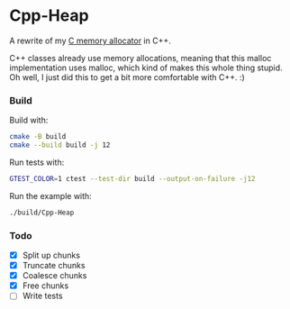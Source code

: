 # Cpp-Heap

A rewrite of my [C memory allocator](https://github.com/Anthony-de-cruz/C-Heap/tree/main) in C++.

C++ classes already use memory allocations, meaning that this malloc implementation uses malloc, which kind of makes this whole thing stupid. Oh well, I just did this to get a bit more comfortable with C++. :)

### Build

Build with:

```sh
cmake -B build
cmake --build build -j 12
```

Run tests with:

```sh
GTEST_COLOR=1 ctest --test-dir build --output-on-failure -j12
```

Run the example with:

```sh
./build/Cpp-Heap
```

### Todo

- [x] Split up chunks
- [x] Truncate chunks
- [x] Coalesce chunks
- [x] Free chunks
- [ ] Write tests
